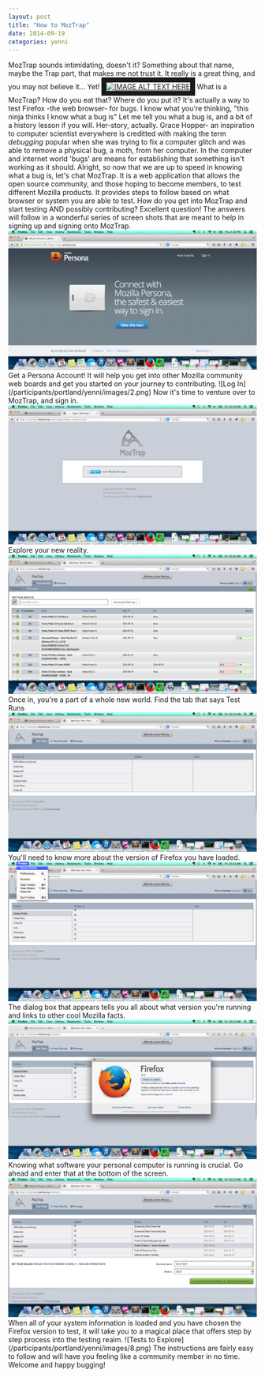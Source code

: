```yaml
---
layout: post
title: "How to MozTrap"
date: 2014-09-19
cetegories: yenni
---
```

MozTrap sounds intimidating, doesn't it? Something about that name, maybe the Trap part, that makes me not trust it.
It really is a great thing, and you may not believe it... Yet! 
<a href="https://www.youtube.com/watch?v=XLeUvZvuvAs
" target="_blank"><img src="https://www.youtube.com/watch?v=XLeUvZvuvAs/0.jpg" 
alt="IMAGE ALT TEXT HERE" width="240" height="180" border="10" /></a>
What is a MozTrap? How do you eat that? Where do you put it?
It's actually a way to test Firefox -the web browser- for bugs. 
I know what you're thinking, "this ninja thinks I know what a bug is" Let me tell you what a bug is, and a bit of a history lesson if you will. Her-story, actually. Grace Hopper- an inspiration to computer scientist everywhere is creditted with making the term _debugging_ popular when she was trying to fix a computer glitch and was able to remove a physical bug, a moth, from her computer. In the computer and internet world 'bugs' are means for establishing that something isn't working as it should.
Alright, so now that we are up to speed in knowing what a bug is, let's chat MozTrap. It is a web application that allows the open source community, and those hoping to become members, to test different Mozilla products. It provides steps to follow based on what browser or system you are able to test.
How do you get into MozTrap and start testing AND possibly contributing? Excellent question! The answers will follow in a wonderful series of screen shots that are meant to help in signing up and signing onto MozTrap.
![First Step](/participants/portland/yenni/images/1_.png)
Get a Persona Account! It will help you get into other Mozilla community web boards and get you started on your journey to contributing.
![Log In] (/participants/portland/yenni/images/2.png)
Now it's time to venture over to MozTrap, and sign in.
![MozTrap Sign in after Persona](/participants/portland/yenni/images/3_.png)
Explore your new reality. 
![Tests galore](/participants/portland/yenni/images/4.png)
Once in, you're a part of a whole new world. Find the tab that says Test Runs
![Test Runs and systems](/participants/portland/yenni/images/5.png)
You'll need to know more about the version of Firefox you have loaded.
![About Firefox](/participants/portland/yenni/images/6_5.png)
The dialog box that appears tells you all about what version you're running and links to other cool Mozilla facts.
![Version Information](/participants/portland/yenni/images/6_.png)
Knowing what software your personal computer is running is crucial. Go ahead and enter that at the bottom of the screen.
![System Information](/participants/portland/yenni/images/7.png)
When all of your system information is loaded and you have chosen the Firefox version to test, it will take you to a magical place that offers step by step process into the testing realm. 
![Tests to Explore] (/participants/portland/yenni/images/8.png)
The instructions are fairly easy to follow and will have you feeling like a community member in no time.
Welcome and happy bugging!
